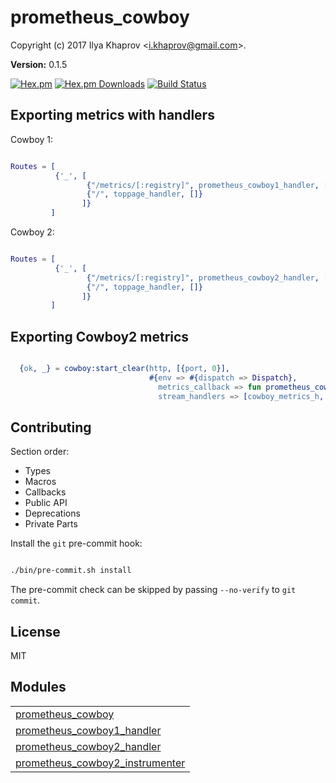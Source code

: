 

# prometheus_cowboy #

Copyright (c) 2017 Ilya Khaprov <<i.khaprov@gmail.com>>.

__Version:__ 0.1.5

[![Hex.pm][Hex badge]][Hex link]
[![Hex.pm Downloads][Hex downloads badge]][Hex link]
[![Build Status][Travis badge]][Travis link]

## Exporting metrics with handlers

Cowboy 1:

```erlang

Routes = [
          {'_', [
                 {"/metrics/[:registry]", prometheus_cowboy1_handler, []},
                 {"/", toppage_handler, []}
                ]}
         ]

```

Cowboy 2:

```erlang

Routes = [
          {'_', [
                 {"/metrics/[:registry]", prometheus_cowboy2_handler, []},
                 {"/", toppage_handler, []}
                ]}
         ]

```

## Exporting Cowboy2 metrics

```erlang

  {ok, _} = cowboy:start_clear(http, [{port, 0}],
                               #{env => #{dispatch => Dispatch},
                                 metrics_callback => fun prometheus_cowboy2_instrumenter:observe/1,
                                 stream_handlers => [cowboy_metrics_h, cowboy_stream_h]})

```

## Contributing

Section order:

- Types
- Macros
- Callbacks
- Public API
- Deprecations
- Private Parts

Install the `git` pre-commit hook:

```bash

./bin/pre-commit.sh install

```

The pre-commit check can be skipped by passing `--no-verify` to `git commit`.

## License

MIT

[Hex badge]: https://img.shields.io/hexpm/v/prometheus_cowboy.svg?maxAge=2592000?style=plastic
[Hex link]: https://hex.pm/packages/prometheus_cowboy
[Hex downloads badge]: https://img.shields.io/hexpm/dt/prometheus_cowboy.svg?maxAge=2592000
[Travis badge]: https://travis-ci.org/deadtrickster/prometheus-cowboy.svg?branch=version-3
[Travis link]: https://travis-ci.org/deadtrickster/prometheus-cowboy
[Coveralls badge]: https://coveralls.io/repos/github/deadtrickster/prometheus-cowboy/badge.svg?branch=master
[Coveralls link]: https://coveralls.io/github/deadtrickster/prometheus-cowboy?branch=master


## Modules ##


<table width="100%" border="0" summary="list of modules">
<tr><td><a href="prometheus_cowboy.md" class="module">prometheus_cowboy</a></td></tr>
<tr><td><a href="prometheus_cowboy1_handler.md" class="module">prometheus_cowboy1_handler</a></td></tr>
<tr><td><a href="prometheus_cowboy2_handler.md" class="module">prometheus_cowboy2_handler</a></td></tr>
<tr><td><a href="prometheus_cowboy2_instrumenter.md" class="module">prometheus_cowboy2_instrumenter</a></td></tr></table>

